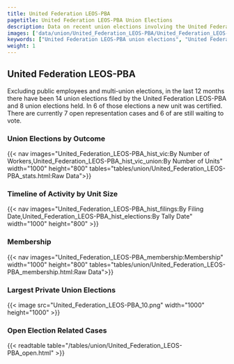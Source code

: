 ```yaml
---
title: United Federation LEOS-PBA
pagetitle: United Federation LEOS-PBA Union Elections
description: Data on recent union elections involving the United Federation LEOS-PBA.
images: ['data/union/United_Federation_LEOS-PBA/United_Federation_LEOS-PBA_hist_vic.png', 'data/union/United_Federation_LEOS-PBA/United_Federation_LEOS-PBA_hist_size.png', 'data/union/United_Federation_LEOS-PBA/United_Federation_LEOS-PBA_10.png']
keywords: ["United Federation LEOS-PBA union elections", "United Federation LEOS-PBA unions","Union elections"]
weight: 1
---
```

##  United Federation LEOS-PBA

Excluding public employees and multi-union elections, in the last 12 months there have been 14 union elections filed by the United Federation LEOS-PBA and 8 union elections held. In 6 of those elections a new unit was certified. There are currently 7 open representation cases and 6 of are still waiting to vote.

### Union Elections by Outcome
{{< nav images="United_Federation_LEOS-PBA_hist_vic:By Number of Workers,United_Federation_LEOS-PBA_hist_vic_union:By Number of Units" width="1000" height="800" tables="tables/union/United_Federation_LEOS-PBA_stats.html:Raw Data">}}

### Timeline of Activity by Unit Size
{{< nav images="United_Federation_LEOS-PBA_hist_filings:By Filing Date,United_Federation_LEOS-PBA_hist_elections:By Tally Date" width="1000" height="800" >}}

### Membership
{{< nav images="United_Federation_LEOS-PBA_membership:Membership" width="1000" height="800" tables="tables/union/United_Federation_LEOS-PBA_membership.html:Raw Data">}}

### Largest Private Union Elections
{{< image src="United_Federation_LEOS-PBA_10.png" width="1000" height="1000"  >}}

### Open Election Related Cases
{{< readtable table="/tables/union/United_Federation_LEOS-PBA_open.html" >}}

